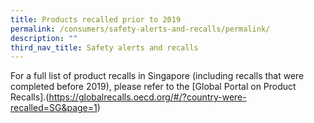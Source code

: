 ```yaml
---
title: Products recalled prior to 2019
permalink: /consumers/safety-alerts-and-recalls/permalink/
description: ""
third_nav_title: Safety alerts and recalls
---
```

For a full list of product recalls in Singapore (including recalls that were completed before 2019), please refer to the [Global Portal on Product Recalls].(https://globalrecalls.oecd.org/#/?country-were-recalled=SG&page=1)